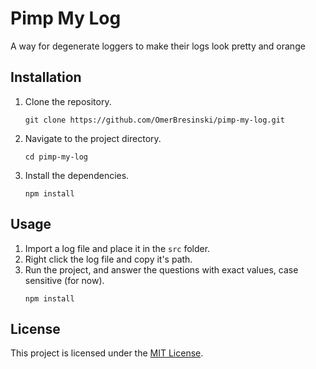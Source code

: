 # Pimp My Log

A way for degenerate loggers to make their logs look pretty and orange

## Installation

1. Clone the repository.
   ```shell
   git clone https://github.com/OmerBresinski/pimp-my-log.git
   ```
2. Navigate to the project directory.
   ```shell
   cd pimp-my-log
   ```
3. Install the dependencies.
   ```shell
   npm install
   ```

## Usage

1. Import a log file and place it in the `src` folder.
2. Right click the log file and copy it's path.
3. Run the project, and answer the questions with exact values, case sensitive (for now).
   ```shell
   npm install
   ```

## License

This project is licensed under the [MIT License](LICENSE).
